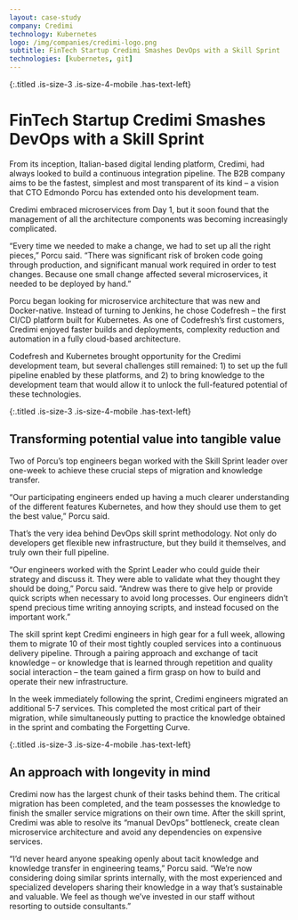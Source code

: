 ```yaml
---
layout: case-study
company: Credimi
technology: Kubernetes
logo: /img/companies/credimi-logo.png
subtitle: FinTech Startup Credimi Smashes DevOps with a Skill Sprint
technologies: [kubernetes, git]
---
```


{:.titled .is-size-3 .is-size-4-mobile .has-text-left}
# FinTech Startup Credimi Smashes DevOps with a Skill Sprint

From its inception, Italian-based digital lending platform, Credimi, had always looked to build a continuous integration pipeline. The B2B company aims to be the fastest, simplest and most transparent of its kind – a vision that CTO Edmondo Porcu has extended onto his development team.

Credimi embraced microservices from Day 1, but it soon found that the management of all the architecture components was becoming increasingly complicated.

<p class="box has-background-dark">“Every time we needed to make a change, we had to set up all the right pieces,” Porcu said. “There was significant risk of broken code going through production, and significant manual work required in order to test changes. Because one small change affected several microservices, it needed to be deployed by hand.”</p>

Porcu began looking for microservice architecture that was new and Docker-native. Instead of turning to Jenkins, he chose Codefresh – the first CI/CD platform built for Kubernetes. As one of Codefresh’s first customers, Credimi enjoyed faster builds and deployments, complexity reduction and automation in a fully cloud-based architecture.

Codefresh and Kubernetes brought opportunity for the Credimi development team, but several challenges still remained: 1) to set up the full pipeline enabled by these platforms, and 2) to bring knowledge to the development team that would allow it to unlock the full-featured potential of these technologies.

{:.titled .is-size-3 .is-size-4-mobile .has-text-left}
## Transforming potential value into tangible value
Two of Porcu’s top engineers began worked with the Skill Sprint leader over one-week to achieve these crucial steps of migration and knowledge transfer.

<p class="box has-background-dark">“Our participating engineers ended up having a much clearer understanding of the different features Kubernetes, and how they should use them to get the best value,” Porcu said.</p>

That’s the very idea behind DevOps skill sprint methodology. Not only do developers get flexible new infrastructure, but they build it themselves, and truly own their full pipeline.

<p class="box has-background-dark">“Our engineers worked with the Sprint Leader who could guide their strategy and discuss it. They were able to validate what they thought they should be doing,” Porcu said. “Andrew was there to give help or provide quick scripts when necessary to avoid long processes. Our engineers didn’t spend precious time writing annoying scripts, and instead focused on the important work.”</p>

The skill sprint kept Credimi engineers in high gear for a full week, allowing them to migrate 10 of their most tightly coupled services into a continuous delivery pipeline. Through a pairing approach and exchange of tacit knowledge – or knowledge that is learned through repetition and quality social interaction – the team gained a firm grasp on how to build and operate their new infrastructure.

In the week immediately following the sprint, Credimi engineers migrated an additional 5-7 services. This completed the most critical part of their migration, while simultaneously putting to practice the knowledge obtained in the sprint and combating the Forgetting Curve.

{:.titled .is-size-3 .is-size-4-mobile .has-text-left}
## An approach with longevity in mind
Credimi now has the largest chunk of their tasks behind them. The critical migration has been completed, and the team possesses the knowledge to finish the smaller service migrations on their own time. After the skill sprint, Credimi was able to resolve its “manual DevOps” bottleneck, create clean microservice architecture and avoid any dependencies on expensive services.

<p class="box has-background-dark">“I’d never heard anyone speaking openly about tacit knowledge and knowledge transfer in engineering teams,” Porcu said. “We’re now considering doing similar sprints internally, with the most experienced and specialized developers sharing their knowledge in a way that’s sustainable and valuable. We feel as though we’ve invested in our staff without resorting to outside consultants.”</p>


